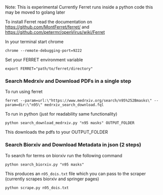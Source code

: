 Note: This is experimental
Currently Ferret runs inside a python code this may be moved to golang later

To install Ferret read the documentation on https://github.com/MontFerret/ferret/ and https://github.com/petermr/openVirus/wiki/Ferret

In your terminal start chrome 

    chrome --remote-debugging-port=9222
    
Set your FERRET environment variable

    export FERRET="path/to/ferret/directory"

### Search Medrxiv and Download PDFs in a single step

To run using ferret

    ferret --param=url:\"https://www.medrxiv.org/search/n95%252Bmasks\" --param=dir:\"n95\" medrxiv_search_download.fql

To run in python (just for readability same functionality)

    python search_download_medrxiv.py "n95 masks" OUTPUT_FOLDER

This downloads the pdfs to your OUTPUT_FOLDER


### Search Biorxiv and Download Metadata in json (2 steps)

To search for terms on biorxiv run the following command

    python search_biorxiv.py "n95 masks"

This produces an `n95_dois.txt` file which you can pass to the scraper (currently scrapes biorxiv and springer pages)

    python scrape.py n95_dois.txt
